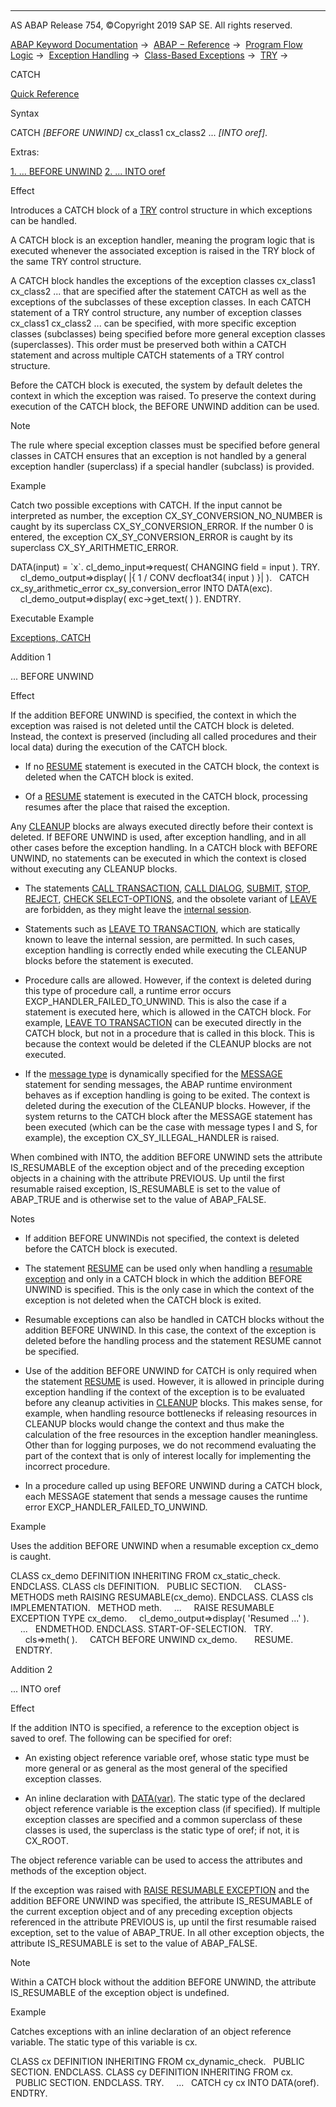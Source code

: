   

* * *

AS ABAP Release 754, ©Copyright 2019 SAP SE. All rights reserved.

[ABAP Keyword Documentation](https://help.sap.com/doc/abapdocu_754_index_htm/7.54/en-US/abenabap.htm) →  [ABAP − Reference](https://help.sap.com/doc/abapdocu_754_index_htm/7.54/en-US/abenabap_reference.htm) →  [Program Flow Logic](https://help.sap.com/doc/abapdocu_754_index_htm/7.54/en-US/abenabap_flow_logic.htm) →  [Exception Handling](https://help.sap.com/doc/abapdocu_754_index_htm/7.54/en-US/abenabap_exceptions.htm) →  [Class-Based Exceptions](https://help.sap.com/doc/abapdocu_754_index_htm/7.54/en-US/abenexceptions.htm) →  [TRY](https://help.sap.com/doc/abapdocu_754_index_htm/7.54/en-US/abaptry.htm) → 

CATCH

[Quick Reference](https://help.sap.com/doc/abapdocu_754_index_htm/7.54/en-US/abaptry_shortref.htm)

Syntax

CATCH *\[*BEFORE UNWIND*\]* cx\_class1 cx\_class2 ... *\[*INTO oref*\]*.

Extras:

[1\. ... BEFORE UNWIND](#!ABAP_ADDITION_1@1@)
[2\. ... INTO oref](#!ABAP_ADDITION_2@2@)

Effect

Introduces a CATCH block of a [TRY](https://help.sap.com/doc/abapdocu_754_index_htm/7.54/en-US/abaptry.htm) control structure in which exceptions can be handled.

A CATCH block is an exception handler, meaning the program logic that is executed whenever the associated exception is raised in the TRY block of the same TRY control structure.

A CATCH block handles the exceptions of the exception classes cx\_class1 cx\_class2 ... that are specified after the statement CATCH as well as the exceptions of the subclasses of these exception classes. In each CATCH statement of a TRY control structure, any number of exception classes cx\_class1 cx\_class2 ... can be specified, with more specific exception classes (subclasses) being specified before more general exception classes (superclasses). This order must be preserved both within a CATCH statement and across multiple CATCH statements of a TRY control structure.

Before the CATCH block is executed, the system by default deletes the context in which the exception was raised. To preserve the context during execution of the CATCH block, the BEFORE UNWIND addition can be used.

Note

The rule where special exception classes must be specified before general classes in CATCH ensures that an exception is not handled by a general exception handler (superclass) if a special handler (subclass) is provided.

Example

Catch two possible exceptions with CATCH. If the input cannot be interpreted as number, the exception CX\_SY\_CONVERSION\_NO\_NUMBER is caught by its superclass CX\_SY\_CONVERSION\_ERROR. If the number 0 is entered, the exception CX\_SY\_CONVERSION\_ERROR is caught by its superclass CX\_SY\_ARITHMETIC\_ERROR.

DATA(input) = \`x\`.
cl\_demo\_input=>request( CHANGING field = input ).
TRY.
    cl\_demo\_output=>display( |{ 1 / CONV decfloat34( input ) }| ).
  CATCH cx\_sy\_arithmetic\_error cx\_sy\_conversion\_error INTO DATA(exc).
    cl\_demo\_output=>display( exc->get\_text( ) ).
ENDTRY.

Executable Example

[Exceptions, CATCH](https://help.sap.com/doc/abapdocu_754_index_htm/7.54/en-US/abencatch_exception_abexa.htm)

Addition 1

... BEFORE UNWIND

Effect

If the addition BEFORE UNWIND is specified, the context in which the exception was raised is not deleted until the CATCH block is deleted. Instead, the context is preserved (including all called procedures and their local data) during the execution of the CATCH block.

-   If no [RESUME](https://help.sap.com/doc/abapdocu_754_index_htm/7.54/en-US/abapresume.htm) statement is executed in the CATCH block, the context is deleted when the CATCH block is exited.
    
-   Of a [RESUME](https://help.sap.com/doc/abapdocu_754_index_htm/7.54/en-US/abapresume.htm) statement is executed in the CATCH block, processing resumes after the place that raised the exception.
    

Any [CLEANUP](https://help.sap.com/doc/abapdocu_754_index_htm/7.54/en-US/abapcleanup.htm) blocks are always executed directly before their context is deleted. If BEFORE UNWIND is used, after exception handling, and in all other cases before the exception handling. In a CATCH block with BEFORE UNWIND, no statements can be executed in which the context is closed without executing any CLEANUP blocks.

-   The statements [CALL TRANSACTION](https://help.sap.com/doc/abapdocu_754_index_htm/7.54/en-US/abapcall_transaction.htm), [CALL DIALOG](https://help.sap.com/doc/abapdocu_754_index_htm/7.54/en-US/abapcall_dialog.htm), [SUBMIT](https://help.sap.com/doc/abapdocu_754_index_htm/7.54/en-US/abapcall_transaction.htm), [STOP](https://help.sap.com/doc/abapdocu_754_index_htm/7.54/en-US/abapstop.htm), [REJECT](https://help.sap.com/doc/abapdocu_754_index_htm/7.54/en-US/abapreject.htm), [CHECK SELECT-OPTIONS](https://help.sap.com/doc/abapdocu_754_index_htm/7.54/en-US/abapcheck_select-options.htm), and the obsolete variant of [LEAVE](https://help.sap.com/doc/abapdocu_754_index_htm/7.54/en-US/abapleave-.htm) are forbidden, as they might leave the [internal session](https://help.sap.com/doc/abapdocu_754_index_htm/7.54/en-US/abeninternal_session_glosry.htm "Glossary Entry").
    
-   Statements such as [LEAVE TO TRANSACTION](https://help.sap.com/doc/abapdocu_754_index_htm/7.54/en-US/abapleave_to_transaction.htm), which are statically known to leave the internal session, are permitted. In such cases, exception handling is correctly ended while executing the CLEANUP blocks before the statement is executed.
    
-   Procedure calls are allowed. However, if the context is deleted during this type of procedure call, a runtime error occurs EXCP\_HANDLER\_FAILED\_TO\_UNWIND. This is also the case if a statement is executed here, which is allowed in the CATCH block. For example, [LEAVE TO TRANSACTION](https://help.sap.com/doc/abapdocu_754_index_htm/7.54/en-US/abapleave_to_transaction.htm) can be executed directly in the CATCH block, but not in a procedure that is called in this block. This is because the context would be deleted if the CLEANUP blocks are not executed.
    
-   If the [message type](https://help.sap.com/doc/abapdocu_754_index_htm/7.54/en-US/abenmessage_type_glosry.htm "Glossary Entry") is dynamically specified for the [MESSAGE](https://help.sap.com/doc/abapdocu_754_index_htm/7.54/en-US/abapmessage.htm) statement for sending messages, the ABAP runtime environment behaves as if exception handling is going to be exited. The context is deleted during the execution of the CLEANUP blocks. However, if the system returns to the CATCH block after the MESSAGE statement has been executed (which can be the case with message types I and S, for example), the exception CX\_SY\_ILLEGAL\_HANDLER is raised.
    

When combined with INTO, the addition BEFORE UNWIND sets the attribute IS\_RESUMABLE of the exception object and of the preceding exception objects in a chaining with the attribute PREVIOUS. Up until the first resumable raised exception, IS\_RESUMABLE is set to the value of ABAP\_TRUE and is otherwise set to the value of ABAP\_FALSE.

Notes

-   If addition BEFORE UNWINDis not specified, the context is deleted before the CATCH block is executed.
    
-   The statement [RESUME](https://help.sap.com/doc/abapdocu_754_index_htm/7.54/en-US/abapresume.htm) can be used only when handling a [resumable exception](https://help.sap.com/doc/abapdocu_754_index_htm/7.54/en-US/abenresumable_exception_glosry.htm "Glossary Entry") and only in a CATCH block in which the addition BEFORE UNWIND is specified. This is the only case in which the context of the exception is not deleted when the CATCH block is exited.
    
-   Resumable exceptions can also be handled in CATCH blocks without the addition BEFORE UNWIND. In this case, the context of the exception is deleted before the handling process and the statement RESUME cannot be specified.
    
-   Use of the addition BEFORE UNWIND for CATCH is only required when the statement [RESUME](https://help.sap.com/doc/abapdocu_754_index_htm/7.54/en-US/abapresume.htm) is used. However, it is allowed in principle during exception handling if the context of the exception is to be evaluated before any cleanup activities in [CLEANUP](https://help.sap.com/doc/abapdocu_754_index_htm/7.54/en-US/abapcleanup.htm) blocks. This makes sense, for example, when handling resource bottlenecks if releasing resources in CLEANUP blocks would change the context and thus make the calculation of the free resources in the exception handler meaningless. Other than for logging purposes, we do not recommend evaluating the part of the context that is only of interest locally for implementing the incorrect procedure.
    
-   In a procedure called up using BEFORE UNWIND during a CATCH block, each MESSAGE statement that sends a message causes the runtime error EXCP\_HANDLER\_FAILED\_TO\_UNWIND.
    

Example

Uses the addition BEFORE UNWIND when a resumable exception cx\_demo is caught.

CLASS cx\_demo DEFINITION INHERITING FROM cx\_static\_check.
ENDCLASS.
CLASS cls DEFINITION.
  PUBLIC SECTION.
    CLASS-METHODS meth RAISING RESUMABLE(cx\_demo).
ENDCLASS.
CLASS cls IMPLEMENTATION.
  METHOD meth.
    ...
    RAISE RESUMABLE EXCEPTION TYPE cx\_demo.
    cl\_demo\_output=>display( 'Resumed ...' ).
    ...
  ENDMETHOD.
ENDCLASS.
START-OF-SELECTION.
  TRY.
      cls=>meth( ).
    CATCH BEFORE UNWIND cx\_demo.
      RESUME.
  ENDTRY.

Addition 2

... INTO oref

Effect

If the addition INTO is specified, a reference to the exception object is saved to oref. The following can be specified for oref:

-   An existing object reference variable oref, whose static type must be more general or as general as the most general of the specified exception classes.
    
-   An inline declaration with [DATA(var)](https://help.sap.com/doc/abapdocu_754_index_htm/7.54/en-US/abendata_inline.htm). The static type of the declared object reference variable is the exception class (if specified). If multiple exception classes are specified and a common superclass of these classes is used, the superclass is the static type of oref; if not, it is CX\_ROOT.
    

The object reference variable can be used to access the attributes and methods of the exception object.

If the exception was raised with [RAISE RESUMABLE EXCEPTION](https://help.sap.com/doc/abapdocu_754_index_htm/7.54/en-US/abapraise_exception_class.htm) and the addition BEFORE UNWIND was specified, the attribute IS\_RESUMABLE of the current exception object and of any preceding exception objects referenced in the attribute PREVIOUS is, up until the first resumable raised exception, set to the value of ABAP\_TRUE. In all other exception objects, the attribute IS\_RESUMABLE is set to the value of ABAP\_FALSE.

Note

Within a CATCH block without the addition BEFORE UNWIND, the attribute IS\_RESUMABLE of the exception object is undefined.

Example

Catches exceptions with an inline declaration of an object reference variable. The static type of this variable is cx.

CLASS cx DEFINITION INHERITING FROM cx\_dynamic\_check.
  PUBLIC SECTION.
ENDCLASS.
CLASS cy DEFINITION INHERITING FROM cx.
  PUBLIC SECTION.
ENDCLASS.
TRY.
    ...
  CATCH cy cx INTO DATA(oref).
ENDTRY.